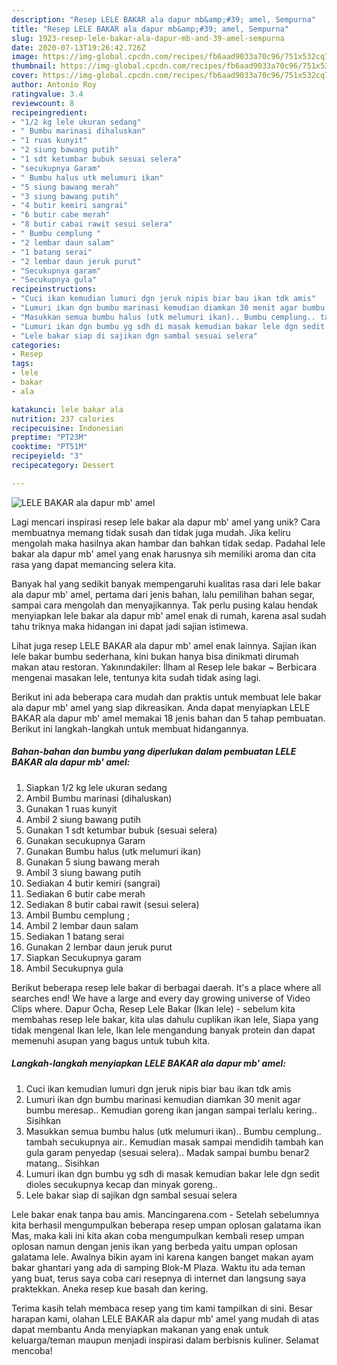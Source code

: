 ```yaml
---
description: "Resep LELE BAKAR ala dapur mb&amp;#39; amel, Sempurna"
title: "Resep LELE BAKAR ala dapur mb&amp;#39; amel, Sempurna"
slug: 1923-resep-lele-bakar-ala-dapur-mb-and-39-amel-sempurna
date: 2020-07-13T19:26:42.726Z
image: https://img-global.cpcdn.com/recipes/fb6aad9033a70c96/751x532cq70/lele-bakar-ala-dapur-mb-amel-foto-resep-utama.jpg
thumbnail: https://img-global.cpcdn.com/recipes/fb6aad9033a70c96/751x532cq70/lele-bakar-ala-dapur-mb-amel-foto-resep-utama.jpg
cover: https://img-global.cpcdn.com/recipes/fb6aad9033a70c96/751x532cq70/lele-bakar-ala-dapur-mb-amel-foto-resep-utama.jpg
author: Antonio Roy
ratingvalue: 3.4
reviewcount: 8
recipeingredient:
- "1/2 kg lele ukuran sedang"
- " Bumbu marinasi dihaluskan"
- "1 ruas kunyit"
- "2 siung bawang putih"
- "1 sdt ketumbar bubuk sesuai selera"
- "secukupnya Garam"
- " Bumbu halus utk melumuri ikan"
- "5 siung bawang merah"
- "3 siung bawang putih"
- "4 butir kemiri sangrai"
- "6 butir cabe merah"
- "8 butir cabai rawit sesui selera"
- " Bumbu cemplung "
- "2 lembar daun salam"
- "1 batang serai"
- "2 lembar daun jeruk purut"
- "Secukupnya garam"
- "Secukupnya gula"
recipeinstructions:
- "Cuci ikan kemudian lumuri dgn jeruk nipis biar bau ikan tdk amis"
- "Lumuri ikan dgn bumbu marinasi kemudian diamkan 30 menit agar bumbu meresap.. Kemudian goreng ikan jangan sampai terlalu kering.. Sisihkan"
- "Masukkan semua bumbu halus (utk melumuri ikan).. Bumbu cemplung.. tambah secukupnya air.. Kemudian masak sampai mendidih tambah kan gula garam penyedap (sesuai selera).. Madak sampai bumbu benar2 matang.. Sisihkan"
- "Lumuri ikan dgn bumbu yg sdh di masak kemudian bakar lele dgn sedit dioles secukupnya kecap dan minyak goreng.."
- "Lele bakar siap di sajikan dgn sambal sesuai selera"
categories:
- Resep
tags:
- lele
- bakar
- ala

katakunci: lele bakar ala 
nutrition: 237 calories
recipecuisine: Indonesian
preptime: "PT23M"
cooktime: "PT51M"
recipeyield: "3"
recipecategory: Dessert

---
```



![LELE BAKAR ala dapur mb&#39; amel](https://img-global.cpcdn.com/recipes/fb6aad9033a70c96/751x532cq70/lele-bakar-ala-dapur-mb-amel-foto-resep-utama.jpg)

Lagi mencari inspirasi resep lele bakar ala dapur mb&#39; amel yang unik? Cara membuatnya memang tidak susah dan tidak juga mudah. Jika keliru mengolah maka hasilnya akan hambar dan bahkan tidak sedap. Padahal lele bakar ala dapur mb&#39; amel yang enak harusnya sih memiliki aroma dan cita rasa yang dapat memancing selera kita.

Banyak hal yang sedikit banyak mempengaruhi kualitas rasa dari lele bakar ala dapur mb&#39; amel, pertama dari jenis bahan, lalu pemilihan bahan segar, sampai cara mengolah dan menyajikannya. Tak perlu pusing kalau hendak menyiapkan lele bakar ala dapur mb&#39; amel enak di rumah, karena asal sudah tahu triknya maka hidangan ini dapat jadi sajian istimewa.

Lihat juga resep LELE BAKAR ala dapur mb&#39; amel enak lainnya. Sajian ikan lele bakar bumbu sederhana, kini bukan hanya bisa dinikmati dirumah makan atau restoran. Yakınındakiler: İlham al Resep lele bakar ~ Berbicara mengenai masakan lele, tentunya kita sudah tidak asing lagi.


Berikut ini ada beberapa cara mudah dan praktis untuk membuat lele bakar ala dapur mb&#39; amel yang siap dikreasikan. Anda dapat menyiapkan LELE BAKAR ala dapur mb&#39; amel memakai 18 jenis bahan dan 5 tahap pembuatan. Berikut ini langkah-langkah untuk membuat hidangannya.

<!--inarticleads1-->

##### Bahan-bahan dan bumbu yang diperlukan dalam pembuatan LELE BAKAR ala dapur mb&#39; amel:

1. Siapkan 1/2 kg lele ukuran sedang
1. Ambil  Bumbu marinasi (dihaluskan)
1. Gunakan 1 ruas kunyit
1. Ambil 2 siung bawang putih
1. Gunakan 1 sdt ketumbar bubuk (sesuai selera)
1. Gunakan secukupnya Garam
1. Gunakan  Bumbu halus (utk melumuri ikan)
1. Gunakan 5 siung bawang merah
1. Ambil 3 siung bawang putih
1. Sediakan 4 butir kemiri (sangrai)
1. Sediakan 6 butir cabe merah
1. Sediakan 8 butir cabai rawit (sesui selera)
1. Ambil  Bumbu cemplung ;
1. Ambil 2 lembar daun salam
1. Sediakan 1 batang serai
1. Gunakan 2 lembar daun jeruk purut
1. Siapkan Secukupnya garam
1. Ambil Secukupnya gula


Berikut beberapa resep lele bakar di berbagai daerah. It&#39;s a place where all searches end! We have a large and every day growing universe of Video Clips where. Dapur Ocha, Resep Lele Bakar (Ikan lele) - sebelum kita membahas resep lele bakar, kita ulas dahulu cuplikan ikan lele, Siapa yang tidak mengenal Ikan lele, Ikan lele mengandung banyak protein dan dapat memenuhi asupan yang bagus untuk tubuh kita. 

<!--inarticleads2-->

##### Langkah-langkah menyiapkan LELE BAKAR ala dapur mb&#39; amel:

1. Cuci ikan kemudian lumuri dgn jeruk nipis biar bau ikan tdk amis
1. Lumuri ikan dgn bumbu marinasi kemudian diamkan 30 menit agar bumbu meresap.. Kemudian goreng ikan jangan sampai terlalu kering.. Sisihkan
1. Masukkan semua bumbu halus (utk melumuri ikan).. Bumbu cemplung.. tambah secukupnya air.. Kemudian masak sampai mendidih tambah kan gula garam penyedap (sesuai selera).. Madak sampai bumbu benar2 matang.. Sisihkan
1. Lumuri ikan dgn bumbu yg sdh di masak kemudian bakar lele dgn sedit dioles secukupnya kecap dan minyak goreng..
1. Lele bakar siap di sajikan dgn sambal sesuai selera


Lele bakar enak tanpa bau amis. Mancingarena.com - Setelah sebelumnya kita berhasil mengumpulkan beberapa resep umpan oplosan galatama ikan Mas, maka kali ini kita akan coba mengumpulkan kembali resep umpan oplosan namun dengan jenis ikan yang berbeda yaitu umpan oplosan galatama lele. Awalnya bikin ayam ini karena kangen banget makan ayam bakar ghantari yang ada di samping Blok-M Plaza. Waktu itu ada teman yang buat, terus saya coba cari resepnya di internet dan langsung saya praktekkan. Aneka resep kue basah dan kering. 

Terima kasih telah membaca resep yang tim kami tampilkan di sini. Besar harapan kami, olahan LELE BAKAR ala dapur mb&#39; amel yang mudah di atas dapat membantu Anda menyiapkan makanan yang enak untuk keluarga/teman maupun menjadi inspirasi dalam berbisnis kuliner. Selamat mencoba!
